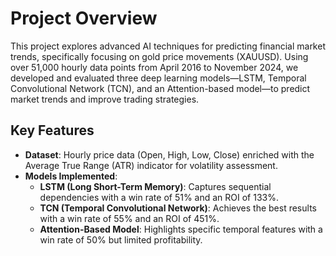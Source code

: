 # Project Overview
This project explores advanced AI techniques for predicting financial market trends, specifically focusing on gold price movements (XAUUSD). Using over 51,000 hourly data points from April 2016 to November 2024, we developed and evaluated three deep learning models—LSTM, Temporal Convolutional Network (TCN), and an Attention-based model—to predict market trends and improve trading strategies.

## Key Features
- **Dataset**: Hourly price data (Open, High, Low, Close) enriched with the Average True Range (ATR) indicator for volatility assessment.
- **Models Implemented**:
  - **LSTM (Long Short-Term Memory)**: Captures sequential dependencies with a win rate of 51% and an ROI of 133%.
  - **TCN (Temporal Convolutional Network)**: Achieves the best results with a win rate of 55% and an ROI of 451%.
  - **Attention-Based Model**: Highlights specific temporal features with a win rate of 50% but limited profitability.

